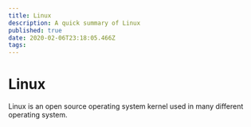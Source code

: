 ```yaml
---
title: Linux
description: A quick summary of Linux
published: true
date: 2020-02-06T23:18:05.466Z
tags: 
---
```


# Linux

Linux is an open source operating system kernel used in many different operating system.